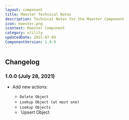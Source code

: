 ```yaml
---
layout: component
title: Maester Technical Notes
description: Technical Notes for the Maester Component
icon: maester.png
icontext: Maester Component
category: utility
updatedDate: 2021-07-09
ComponentVersion: 1.0.0
---
```


## Changelog

### 1.0.0 (July 28, 2021)

* Add new actions:

  - `Delete Object`
  - `Lookup Object (at most one)`
  - `Lookup Objects`
  - `Upsert Object
